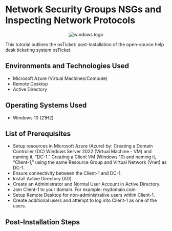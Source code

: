 # Network Security Groups NSGs and Inspecting Network Protocols
<p align="center">
<img src="https://imgur.com/rWWmatS.png" alt="windows logo"/>
</p>

This tutorial outlines the osTicket: post-installation of the open-source help desk ticketing system osTicket.<br />


<h2>Environments and Technologies Used</h2>

- Microsoft Azure (Virtual Machines/Compute)
- Remote Desktop
- Active Directory

<h2>Operating Systems Used </h2>

- Windows 10</b> (21H2)

<h2>List of Prerequisites</h2>

- Setup resources in Microsoft Azure (Azure) by:
Creating a Domain Controller (DC) Windows Server 2022 (Virtual Machine - VM) and naming it, “DC-1.”
Creating a Client VM (Windows 10) and naming it, “Client-1,” using the same Resource Group and Virtual Network (Vnet) as DC-1. 
- Ensure connectivity between the Client-1 and DC-1.
- Install Active Directory (AD)
- Create an Administrator and Normal User Account in Active Directory.
- Join Client-1 to your domain.
For example: mydomain.com
- Setup Remote Desktop for non-administrative users within Client-1.
- Create additional users and attempt to log into Client-1 as one of the users.


<h2>Post-Installation Steps</h2>

